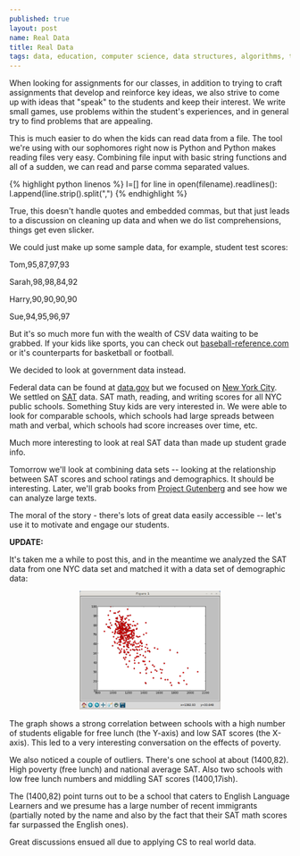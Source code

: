 ```yaml
---
published: true
layout: post
name: Real Data 
title: Real Data
tags: data, education, computer science, data structures, algorithms, teaching
---
```


When looking for assignments for our classes, in addition to trying to
craft assignments that develop and reinforce key ideas, we also strive
to come up with ideas that "speak" to the students and keep their
interest. We write small games, use problems within the student's
experiences, and in general try to find problems that are appealing.

This is much easier to do when the kids can read data from a file. The
tool we're using with our sophomores right now is Python and Python
makes reading files very easy. Combining file input with basic string
functions and all of a sudden, we can read and parse comma separated
values.

{% highlight python linenos %}
l=[]
for line in open(filename).readlines():
    l.append(line.strip().split(",")
{% endhighlight %}

True, this doesn't handle quotes and embedded commas, but that just
leads to a discussion on cleaning up data and when we do list
comprehensions, things get even slicker.

We could just make up some sample data, for example, student test scores:

Tom,95,87,97,93

Sarah,98,98,84,92

Harry,90,90,90,90

Sue,94,95,96,97

But it's so much more fun with the wealth of CSV data waiting to be
grabbed. If your kids like sports, you can check
out <a href="http://www.baseball-reference.com/">baseball-reference.com</a>
or it's counterparts for basketball or football. 

We decided to look at government data instead.

Federal data can be found at <a href="http://www.data.gov/">data.gov</a> but we focused on <a href="https://data.cityofnewyork.us/">New York City</a>. We
settled
on <a href="https://data.cityofnewyork.us/Education/SAT-Results/f9bf-2cp4">SAT</a>
data. SAT math, reading, and writing scores for all NYC public
schools. Something Stuy kids are very interested in. We were able to
look for comparable schools, which schools had large spreads between
math and verbal, which schools had score increases over time, etc.

Much more interesting to look at real SAT data than made up student
grade info. 

Tomorrow we'll look at combining data sets -- looking at
the relationship between SAT scores and school ratings and
demographics. It should be interesting. Later, we'll grab books
from <a href="http://www.gutenberg.org/">Project Gutenberg</a> and see
how we can analyze large texts.

The moral of the story - there's lots of great data easily accessible
-- let's use it to motivate and engage our students.

<b>UPDATE:</b>

It's taken me a while to post this, and in the meantime we analyzed
the SAT data from one NYC data set and matched it with a data set of
demographic data:

<div align="center">
<a href="/img/SAT_SCORES.png" rel="lightbox">
<img width="50%" src="/img/SAT_SCORES.png" class="" alt="" />
</a>
</div>

The graph shows a strong correlation between schools with a high number of
students eligable for free lunch (the Y-axis) and low SAT scores (the
X-axis). This led to a very interesting conversation on the effects of
poverty.

We also noticed a couple of outliers. There's one school at about
(1400,82). High poverty (free lunch) and national average SAT. Also two
schools with low free lunch numbers and middling SAT scores
(1400,17ish).

The (1400,82) point turns out to be a school that caters to English
Language Learners and we presume has a large number of recent
immigrants (partially noted by the name and also by the fact that
their SAT math scores far surpassed the English ones).

Great discussions ensued all due to applying CS to real world data.

